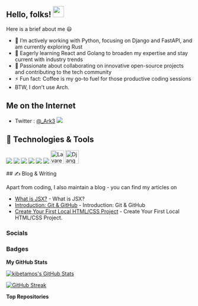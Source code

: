 ## Hello,  folks! <img src="https://raw.githubusercontent.com/MartinHeinz/MartinHeinz/master/wave.gif" width="30px">

Here is a brief about me :smiley:


- 🔭 I’m actively working with Python, focusing on Django and FastAPI, and am currently exploring Rust
- 🌱 Eagerly learning React and Golang to broaden my expertise and stay current with industry trends
- 👯 Passionate about collaborating on innovative open-source projects and contributing to the tech community
- ⚡ Fun fact: Coffee is my go-to fuel for those productive coding sessions
- BTW, I don't use Arch.


## Me on the Internet
- Twitter : [@_Ark3](https://twitter.com/_Ark3)
<a href="https://www.twitter.com/_Ark3" target="_blank" rel="noreferrer"><img
src="https://img.shields.io/twitter/follow/_Ark3?logo=twitter&style=for-the-badge&color=0891b2&labelColor=1c1917"
/></a>

## 🔧 Technologies & Tools
![](https://img.shields.io/badge/OS-Linux-informational?style=flat&logo=linux&logoColor=white&color=2bbc8a)
![](https://img.shields.io/badge/Code-Python-informational?style=flat&logo=python&logoColor=white&color=2bbc8a)
![](https://img.shields.io/badge/Code-JavaScript-informational?style=flat&logo=javascript&logoColor=white&color=2bbc8a)
![](https://img.shields.io/badge/Tools-PostgreSQL-informational?style=flat&logo=postgresql&logoColor=white&color=2bbc8a)
![](https://img.shields.io/badge/Tools-Docker-informational?style=flat&logo=docker&logoColor=white&color=2bbc8a)
![](https://img.shields.io/badge/Cloud-Digital_Ocean-informational?style=flat&logo=digitalocean&logoColor=white&color=2bbc8a)
<a href="https://laravel.com/" target="_blank" rel="noreferrer"><img src="https://raw.githubusercontent.com/danielcranney/readme-generator/main/public/icons/skills/laravel-colored.svg" width="36" height="36" alt="Lavarel" /></a>
<a href="https://www.djangoproject.com/" target="_blank" rel="noreferrer"><img src="https://raw.githubusercontent.com/danielcranney/readme-generator/main/public/icons/skills/django-colored.svg" width="36" height="36" alt="Django" /></a>
</p>
## &#x270d; Blog & Writing


Apart from coding, I also maintain a blog - you can find my articles on
-   [What is JSX?](https://dev.to/ark7/what-is-jsx-5f60) - What is JSX?
-  [Introduction: Git & GitHub](https://dev.to/ark7/introduction-git-github-54oc) - Introduction: Git & GitHub
- [Create Your First Local HTML/CSS Project](https://dev.to/ark7/create-your-first-local-htmlcss-project-51pc) - Create Your First Local HTML/CSS Project.
### Socials
### Badges



<b>My GitHub Stats</b>

<!-- <a href="https://github.com/kibetamos/kibetamos">
  
  <img align="center" src="https://github-readme-stats.vercel.app/api/top-langs/?username=kibetamos&hide=java,html,tex&title_color=ffffff&text_color=c9cacc&icon_color=2bbc8a&bg_color=1d1f21&langs_count=3" />
</a> -->

<a href="https://github.com/kibetamos">
  <img align="center" src="https://github-readme-stats.vercel.app/api?username=kibetamos&show_icons=true&line_height=27&count_private=true&title_color=ffffff&text_color=c9cacc&icon_color=2bbc8a&bg_color=1d1f21" alt="kibetamos's GitHub Stats" />
</a>


<!-- <a href="http://www.github.com/kibetamos/"><img src="https://activity-graph.herokuapp.com/graph?username=kibetamos&bg_color=1c1917&color=ffffff&line=0891b2&point=ffffff&area_color=1c1917&area=true&hide_border=true&custom_title=GitHub%20Commits%20Graph" alt="GitHub Commits Graph" /></a>

<a href="https://github.com/kibetamos" align="left"><img src="https://github-readme-stats.vercel.app/api/top-langs/?username=kibetamos&title_color=0891b2&text_color=ffffff&icon_color=0891b2&bg_color=1c1917" alt="Top Languages" /></a> -->
[![GitHub Streak](https://github-readme-streak-stats.herokuapp.com?user=kibetamos&theme=ads-juicy-fresh&hide_border=true)](https://git.io/streak-stats)

<!-- a href="https://www.buymeacoffee.com/kibetamos5y"><img src="https://cdn.buymeacoffee.com/buttons/v2/default-yellow.png" width="200" /></a> -->


<b>Top Repositories</b>

